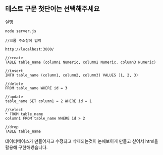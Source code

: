 ## 테스트 구문 첫단어는 선택해주세요

실행
```
node server.js

//크롬 주소창에 입력

http://localhost:3000/

```

```
//create
TABLE table_name (column1 Numeric, column2 Numeric, column3 Numeric)

//insert
INTO table_name (column1, column2, column3) VALUES (1, 2, 3)

//delete
FROM table_name WHERE id = 3

//update
table_name SET column1 = 2 WHERE id = 1

//select
* FROM table_name
column1 FROM table_name WHERE id > 2

//drop
TABLE table_name
```

데이터베이스가 만들어지고 수정되고 삭제되는것이 눈에보이게 만들고 싶어서 html을 활용해 구현해봤습니다.

